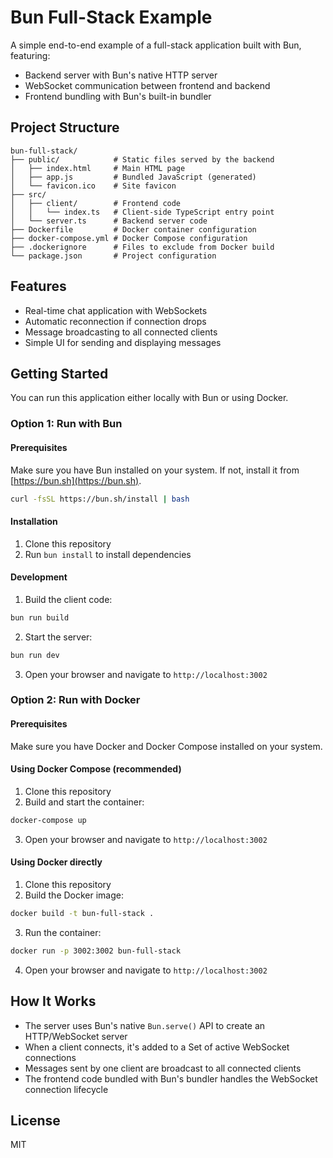 # Bun Full-Stack Example

A simple end-to-end example of a full-stack application built with Bun, featuring:

- Backend server with Bun's native HTTP server
- WebSocket communication between frontend and backend
- Frontend bundling with Bun's built-in bundler

## Project Structure

```
bun-full-stack/
├── public/            # Static files served by the backend
│   ├── index.html     # Main HTML page
│   ├── app.js         # Bundled JavaScript (generated)
│   └── favicon.ico    # Site favicon
├── src/
│   ├── client/        # Frontend code
│   │   └── index.ts   # Client-side TypeScript entry point
│   └── server.ts      # Backend server code
├── Dockerfile         # Docker container configuration
├── docker-compose.yml # Docker Compose configuration
├── .dockerignore      # Files to exclude from Docker build
└── package.json       # Project configuration
```

## Features

- Real-time chat application with WebSockets
- Automatic reconnection if connection drops
- Message broadcasting to all connected clients
- Simple UI for sending and displaying messages

## Getting Started

You can run this application either locally with Bun or using Docker.

### Option 1: Run with Bun

#### Prerequisites

Make sure you have Bun installed on your system. If not, install it from [https://bun.sh](https://bun.sh).

```bash
curl -fsSL https://bun.sh/install | bash
```

#### Installation

1. Clone this repository
2. Run `bun install` to install dependencies

#### Development

1. Build the client code:

```bash
bun run build
```

2. Start the server:

```bash
bun run dev
```

3. Open your browser and navigate to `http://localhost:3002`

### Option 2: Run with Docker

#### Prerequisites

Make sure you have Docker and Docker Compose installed on your system.

#### Using Docker Compose (recommended)

1. Clone this repository
2. Build and start the container:

```bash
docker-compose up
```

3. Open your browser and navigate to `http://localhost:3002`

#### Using Docker directly

1. Clone this repository
2. Build the Docker image:

```bash
docker build -t bun-full-stack .
```

3. Run the container:

```bash
docker run -p 3002:3002 bun-full-stack
```

4. Open your browser and navigate to `http://localhost:3002`

## How It Works

- The server uses Bun's native `Bun.serve()` API to create an HTTP/WebSocket server
- When a client connects, it's added to a Set of active WebSocket connections
- Messages sent by one client are broadcast to all connected clients
- The frontend code bundled with Bun's bundler handles the WebSocket connection lifecycle

## License

MIT
